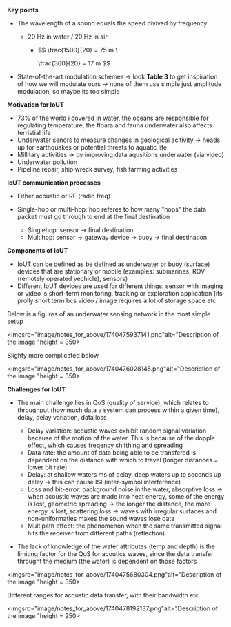 
**Key points**

- The wavelength of a sound equals the speed divived by frequency

  - 20 Hz in water / 20 Hz in air

    - $$
      \frac{1500}{20} = 75 m \\

      \frac{360}{20} = 17 m
      $$
- State-of-the-art modulation schemes -> look **Table 3** to get inspiration of how we will modulate ours -> none of them use simple just amplitude modulation, so maybe its too simple

**Motivation for IoUT**

- 73% of the world i covered in water, the oceans are responsible for regulating temperature, the floara and fauna underwater also affects terristial life
- Underwater senors to measure changes in geological acitivity -> heads up for earthquakes or potential threats to aquatic life
- Millitary activities -> by improving data aqusitions underwater (via video)
- Underwater pollution
- Pipeline repair, ship wreck survey, fish farming activities

**IoUT communication processes**

- Either acoustic or RF (radio freq)
- Single-hop or multi-hop: hop referes to how many "hops" the data packet must go through to end at the final destination

  - Singlehop: sensor -> final destination
  - Multihop: sensor -> gateway device -> buoy -> final destination

**Components of IoUT**

* IoUT can be defined as be defined as underwater or buoy (surface) devices that are stationary or mobile (examples: submarines, ROV (remotely operated vechicle), sensors)
* Different IoUT devices are used for different things: sensor with imaging or video is short-term monitoring, tracking or exploration application (its prolly short term bcs video / image requires a lot of storage space etc

Below is a figures of an underwater sensing network in the most simple setup

<imgsrc="image/notes_for_above/1740475937141.png"alt="Description of the image "height = 350>

Slighty more complicated below

<imgsrc="image/notes_for_above/1740476028145.png"alt="Description of the image "height = 350>

**Challenges for IoUT**

- The main challenge lies in QoS (quality of service), which relates to throughput (how much data a system can process within a given time), delay, delay variation, data loss

  - Delay variation: acoustic waves exhibit random signal variation because of the motion of the water. This is because of the dopple effect, which causes freqency shifthing and spreading
  - Data rate: the amount of data being able to be transfered is dependent on the distance with which to travel (longer distances = lower bit rate)
  - Delay: at shallow waters ms of delay, deep waters up to seconds up deley -> this can cause ISI (inter-symbol interference)
  - Loss and bit-error: background noise in the water, absorptive loss -> when acoustic waves are made into heat energy, some of the energy is lost, geometric spreading -> the longer the distance, the more energy is lost, scattering loss -> waves with irregular surfaces and non-uniformaties makes the sound waves lose data
  - Multipath effect: the phenomenon when the same transmitted signal hits the receiver from different paths (reflection)
- The lack of knowledge of the water attributes (temp and depth) is the limiting factor for the QoS for acoutics waves, since the data transfer throught the medium (the water) is dependent on those factors

<imgsrc="image/notes_for_above/1740475680304.png"alt="Description of the image "height = 350>

Different ranges for acoustic data transfer, with their bandwidth etc

<imgsrc="image/notes_for_above/1740478192137.png"alt="Description of the image "height = 250>

